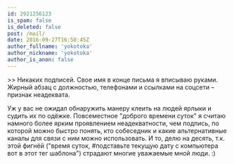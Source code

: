 ```yaml
---
id: 2921256123
is_spam: false
is_deleted: false
post: /mail/
date: 2016-09-27T16:58:45Z
author_fullname: 'yokotoka'
author_nickname: 'yokotoka'
author_is_anon: false
---
```


<p>&gt;&gt; Никаких подписей. Свое имя в конце письма я вписываю руками. Жирный абзац с должностью, телефонами и ссылками на соцсети – признак неадеквата.</p><p>Уж у вас не ожидал обнаружить манеру клеить на людей ярлыки и судить их по одёжке. Повсеместное "доброго времени суток" я считаю намного более ярким проявлением неадекватности, чем подпись, по которой можно быстро понять, кто собеседник и какие альтернативные каналы для связи с ним можно использовать. И то, делю на десять, т.к. этой фигнёй ("время суток, #подставьте текущую дату с компьютера вот в этот тег шаблона") страдают многие уважаемые мной люди. :)</p>
